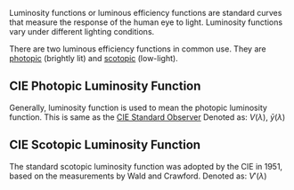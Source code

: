 Luminosity functions or luminous efficiency functions are standard curves that measure the response of the human eye to light. Luminosity functions vary under different lighting conditions.

There are two luminous efficiency functions in common use.
They are [photopic](Photopic%20Vision.md) (brightly lit) and [scotopic](Scotopic%20Vision.md) (low-light).

## CIE Photopic Luminosity Function
Generally, luminosity function is used to mean the photopic luminosity function.
This is same as the [CIE Standard Observer](CIE%20Standard%20Observer.md)
Denoted as: $V(\lambda)$, $\bar{y}(\lambda)$

## CIE Scotopic Luminosity Function
The standard scotopic luminosity function was adopted by the CIE in 1951, based on the measurements by Wald and Crawford.
Denoted as: $V'(\lambda)$ 